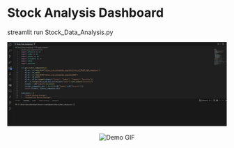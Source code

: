 # Stock Analysis Dashboard

streamlit run Stock_Data_Analysis.py

<p align="center">
  <img src="media/demo1.gif" alt="Demo GIF" width="800">
</p>

<p align="center">
  <img src="media/demo2.gif" alt="Demo GIF" width="800">
</p>
